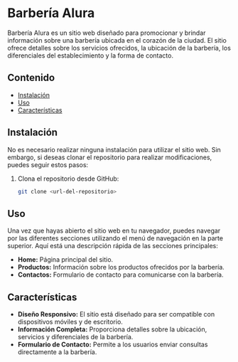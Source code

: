 # Barbería Alura

Barbería Alura es un sitio web diseñado para promocionar y brindar información sobre una barbería ubicada en el corazón de la ciudad. El sitio ofrece detalles sobre los servicios ofrecidos, la ubicación de la barbería, los diferenciales del establecimiento y la forma de contacto.

## Contenido

- [Instalación](#instalación)
- [Uso](#uso)
- [Características](#características)

## Instalación

No es necesario realizar ninguna instalación para utilizar el sitio web. Sin embargo, si deseas clonar el repositorio para realizar modificaciones, puedes seguir estos pasos:

1. Clona el repositorio desde GitHub:

   ```bash
   git clone <url-del-repositorio>

## Uso

Una vez que hayas abierto el sitio web en tu navegador, puedes navegar por las diferentes secciones utilizando el menú de navegación en la parte superior. Aquí está una descripción rápida de las secciones principales:

- **Home:** Página principal del sitio.
- **Productos:** Información sobre los productos ofrecidos por la barbería.
- **Contactos:** Formulario de contacto para comunicarse con la barbería.

## Características

- **Diseño Responsivo:** El sitio está diseñado para ser compatible con dispositivos móviles y de escritorio.
- **Información Completa:** Proporciona detalles sobre la ubicación, servicios y diferenciales de la barbería.
- **Formulario de Contacto:** Permite a los usuarios enviar consultas directamente a la barbería.


